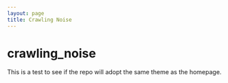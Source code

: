 ```yaml
---
layout: page
title: Crawling Noise
---
```


# crawling_noise 

This is a test to see if the repo will adopt the same theme as the homepage.
